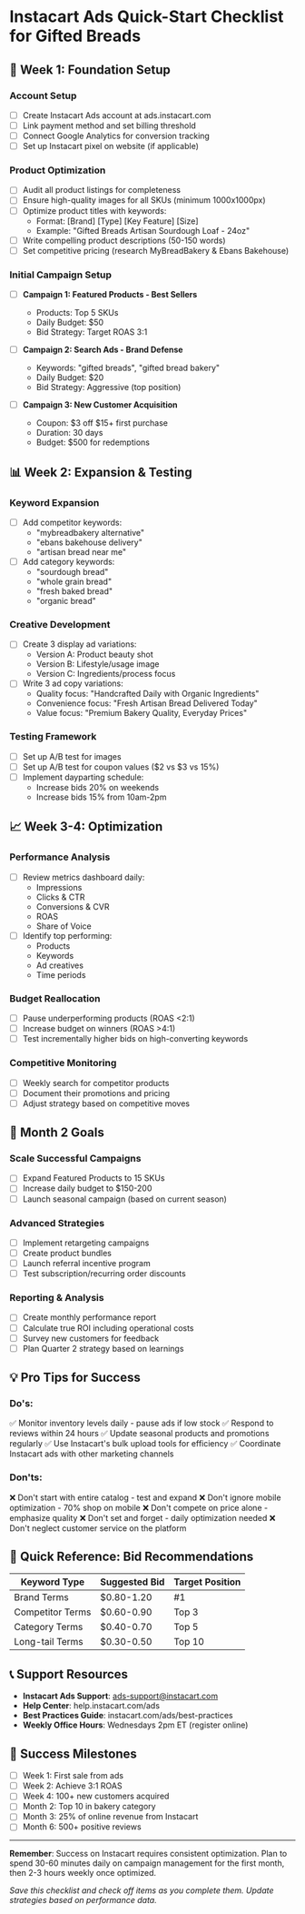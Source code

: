 # Instacart Ads Quick-Start Checklist for Gifted Breads

## 🚀 Week 1: Foundation Setup

### Account Setup
- [ ] Create Instacart Ads account at ads.instacart.com
- [ ] Link payment method and set billing threshold
- [ ] Connect Google Analytics for conversion tracking
- [ ] Set up Instacart pixel on website (if applicable)

### Product Optimization
- [ ] Audit all product listings for completeness
- [ ] Ensure high-quality images for all SKUs (minimum 1000x1000px)
- [ ] Optimize product titles with keywords:
  - Format: [Brand] [Type] [Key Feature] [Size]
  - Example: "Gifted Breads Artisan Sourdough Loaf - 24oz"
- [ ] Write compelling product descriptions (50-150 words)
- [ ] Set competitive pricing (research MyBreadBakery & Ebans Bakehouse)

### Initial Campaign Setup
- [ ] **Campaign 1: Featured Products - Best Sellers**
  - Products: Top 5 SKUs
  - Daily Budget: $50
  - Bid Strategy: Target ROAS 3:1
  
- [ ] **Campaign 2: Search Ads - Brand Defense**
  - Keywords: "gifted breads", "gifted bread bakery"
  - Daily Budget: $20
  - Bid Strategy: Aggressive (top position)

- [ ] **Campaign 3: New Customer Acquisition**
  - Coupon: $3 off $15+ first purchase
  - Duration: 30 days
  - Budget: $500 for redemptions

## 📊 Week 2: Expansion & Testing

### Keyword Expansion
- [ ] Add competitor keywords:
  - "mybreadbakery alternative"
  - "ebans bakehouse delivery"
  - "artisan bread near me"
- [ ] Add category keywords:
  - "sourdough bread"
  - "whole grain bread"
  - "fresh baked bread"
  - "organic bread"

### Creative Development
- [ ] Create 3 display ad variations:
  - Version A: Product beauty shot
  - Version B: Lifestyle/usage image
  - Version C: Ingredients/process focus
- [ ] Write 3 ad copy variations:
  - Quality focus: "Handcrafted Daily with Organic Ingredients"
  - Convenience focus: "Fresh Artisan Bread Delivered Today"
  - Value focus: "Premium Bakery Quality, Everyday Prices"

### Testing Framework
- [ ] Set up A/B test for images
- [ ] Set up A/B test for coupon values ($2 vs $3 vs 15%)
- [ ] Implement dayparting schedule:
  - Increase bids 20% on weekends
  - Increase bids 15% from 10am-2pm

## 📈 Week 3-4: Optimization

### Performance Analysis
- [ ] Review metrics dashboard daily:
  - Impressions
  - Clicks & CTR
  - Conversions & CVR
  - ROAS
  - Share of Voice
- [ ] Identify top performing:
  - Products
  - Keywords
  - Ad creatives
  - Time periods

### Budget Reallocation
- [ ] Pause underperforming products (ROAS <2:1)
- [ ] Increase budget on winners (ROAS >4:1)
- [ ] Test incrementally higher bids on high-converting keywords

### Competitive Monitoring
- [ ] Weekly search for competitor products
- [ ] Document their promotions and pricing
- [ ] Adjust strategy based on competitive moves

## 🎯 Month 2 Goals

### Scale Successful Campaigns
- [ ] Expand Featured Products to 15 SKUs
- [ ] Increase daily budget to $150-200
- [ ] Launch seasonal campaign (based on current season)

### Advanced Strategies
- [ ] Implement retargeting campaigns
- [ ] Create product bundles
- [ ] Launch referral incentive program
- [ ] Test subscription/recurring order discounts

### Reporting & Analysis
- [ ] Create monthly performance report
- [ ] Calculate true ROI including operational costs
- [ ] Survey new customers for feedback
- [ ] Plan Quarter 2 strategy based on learnings

## 💡 Pro Tips for Success

### Do's:
✅ Monitor inventory levels daily - pause ads if low stock
✅ Respond to reviews within 24 hours
✅ Update seasonal products and promotions regularly
✅ Use Instacart's bulk upload tools for efficiency
✅ Coordinate Instacart ads with other marketing channels

### Don'ts:
❌ Don't start with entire catalog - test and expand
❌ Don't ignore mobile optimization - 70% shop on mobile
❌ Don't compete on price alone - emphasize quality
❌ Don't set and forget - daily optimization needed
❌ Don't neglect customer service on the platform

## 📱 Quick Reference: Bid Recommendations

| Keyword Type | Suggested Bid | Target Position |
|-------------|---------------|-----------------|
| Brand Terms | $0.80-1.20 | #1 |
| Competitor Terms | $0.60-0.90 | Top 3 |
| Category Terms | $0.40-0.70 | Top 5 |
| Long-tail Terms | $0.30-0.50 | Top 10 |

## 📞 Support Resources

- **Instacart Ads Support**: ads-support@instacart.com
- **Help Center**: help.instacart.com/ads
- **Best Practices Guide**: instacart.com/ads/best-practices
- **Weekly Office Hours**: Wednesdays 2pm ET (register online)

## 🎉 Success Milestones

- [ ] Week 1: First sale from ads
- [ ] Week 2: Achieve 3:1 ROAS
- [ ] Week 4: 100+ new customers acquired
- [ ] Month 2: Top 10 in bakery category
- [ ] Month 3: 25% of online revenue from Instacart
- [ ] Month 6: 500+ positive reviews

---

**Remember**: Success on Instacart requires consistent optimization. Plan to spend 30-60 minutes daily on campaign management for the first month, then 2-3 hours weekly once optimized.

*Save this checklist and check off items as you complete them. Update strategies based on performance data.*